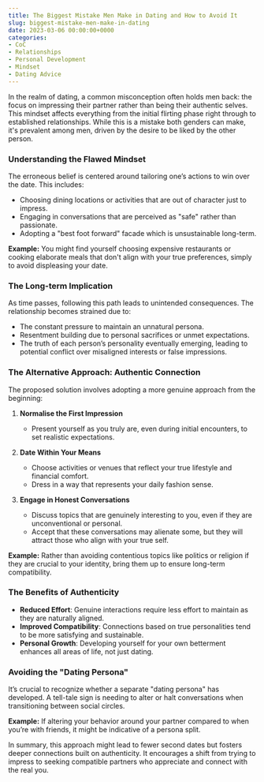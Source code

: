 ```yaml
---
title: The Biggest Mistake Men Make in Dating and How to Avoid It
slug: biggest-mistake-men-make-in-dating
date: 2023-03-06 00:00:00+0000
categories:
- CoC
- Relationships
- Personal Development
- Mindset
- Dating Advice
---
```


In the realm of dating, a common misconception often holds men back: the focus on impressing their partner rather than being their authentic selves. This mindset affects everything from the initial flirting phase right through to established relationships. While this is a mistake both genders can make, it's prevalent among men, driven by the desire to be liked by the other person.

### Understanding the Flawed Mindset

The erroneous belief is centered around tailoring one’s actions to win over the date. This includes:

- Choosing dining locations or activities that are out of character just to impress.
- Engaging in conversations that are perceived as "safe" rather than passionate.
- Adopting a "best foot forward" facade which is unsustainable long-term.

**Example:** You might find yourself choosing expensive restaurants or cooking elaborate meals that don't align with your true preferences, simply to avoid displeasing your date.

### The Long-term Implication

As time passes, following this path leads to unintended consequences. The relationship becomes strained due to:

- The constant pressure to maintain an unnatural persona.
- Resentment building due to personal sacrifices or unmet expectations.
- The truth of each person’s personality eventually emerging, leading to potential conflict over misaligned interests or false impressions.

### The Alternative Approach: Authentic Connection

The proposed solution involves adopting a more genuine approach from the beginning:

1. **Normalise the First Impression**
   - Present yourself as you truly are, even during initial encounters, to set realistic expectations.

2. **Date Within Your Means**
   - Choose activities or venues that reflect your true lifestyle and financial comfort.
   - Dress in a way that represents your daily fashion sense.

3. **Engage in Honest Conversations**
   - Discuss topics that are genuinely interesting to you, even if they are unconventional or personal.
   - Accept that these conversations may alienate some, but they will attract those who align with your true self.

**Example:** Rather than avoiding contentious topics like politics or religion if they are crucial to your identity, bring them up to ensure long-term compatibility.

### The Benefits of Authenticity

- **Reduced Effort**: Genuine interactions require less effort to maintain as they are naturally aligned.
- **Improved Compatibility**: Connections based on true personalities tend to be more satisfying and sustainable.
- **Personal Growth**: Developing yourself for your own betterment enhances all areas of life, not just dating.

### Avoiding the "Dating Persona"

It’s crucial to recognize whether a separate "dating persona" has developed. A tell-tale sign is needing to alter or halt conversations when transitioning between social circles.

**Example:** If altering your behavior around your partner compared to when you’re with friends, it might be indicative of a persona split.

In summary, this approach might lead to fewer second dates but fosters deeper connections built on authenticity. It encourages a shift from trying to impress to seeking compatible partners who appreciate and connect with the real you.
